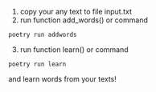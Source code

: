 1. copy your any text to file input.txt
2. run function add_words() or command
```commandline
poetry run addwords
```
3. run function learn() or command
```commandline
poetry run learn
```
and learn words from your texts!